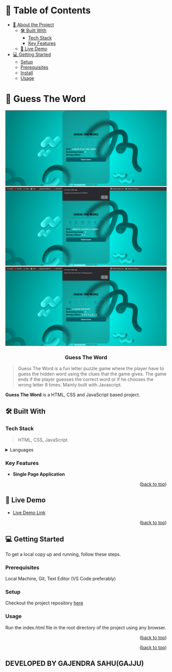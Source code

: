 <a name="readme-top"></a>

<!-- TABLE OF CONTENTS -->

# 📗 Table of Contents

- [📖 About the Project](#about-project)
  - [🛠 Built With](#built-with)
    - [Tech Stack](#tech-stack)
    - [Key Features](#key-features)
  - [🚀 Live Demo](#live-demo)
- [💻 Getting Started](#getting-started)
  - [Setup](#setup)
  - [Prerequisites](#prerequisites)
  - [Install](#install)
  - [Usage](#usage)

<!-- PROJECT DESCRIPTION -->

# 📖 Guess The Word <a name="about-project"></a>

<div align="center">
  <img src="guess the word screenshot 1.png" alt="project sample" width="650"  height="auto" />
  <br/>
  <img src="guess the word screenshot 2.png" alt="project sample" width="650"  height="auto" />
  <br/>
  <img src="guess the word screenshot 3.png" alt="project sample" width="650"  height="auto" />
  <br/>

  <h3><b>Guess The Word</b></h3>

</div>

> Guess The Word is a fun letter puzzle game where the player have to guess the hidden word using the clues that the game gives. The game ends if the player guesses the correct word or if he chooses the wrong letter 8 times. Mainly built with Javascript.

**Guess The Word** is a HTML, CSS and JavaScript based project.

## 🛠 Built With <a name="built-with"></a>

### Tech Stack <a name="tech-stack"></a>

> HTML, CSS, JavaScript

<details>
  <summary>Languages</summary>
  <ul>
    <li>HTML</li>
    <li>CSS</li>
    <li>JavaScript</li>
  </ul>
</details>

<!-- Features -->

### Key Features <a name="key-features"></a>

- **Single Page Application**

<p align="right">(<a href="#readme-top">back to top</a>)</p>

<!-- LIVE DEMO -->

## 🚀 Live Demo <a name="live-demo"></a>

- [Live Demo Link](https://gajmain2020.github.io/guess-the-word/)

<p align="right">(<a href="#readme-top">back to top</a>)</p>

<!-- GETTING STARTED -->

## 💻 Getting Started <a name="getting-started"></a>

To get a local copy up and running, follow these steps.

### Prerequisites

Local Machine, Git, Text Editor (VS Code preferably)

### Setup

Checkout the project repository <a href="https://github.com/Gajmain2020/guess-the-word">here</a>

### Usage

Run the index.html file in the root directory of the project using any browser.

<p align="right">(<a href="#readme-top">back to top</a>)</p>

<p align="right">(<a href="#readme-top">back to top</a>)</p>

## DEVELOPED BY GAJENDRA SAHU(GAJJU)
